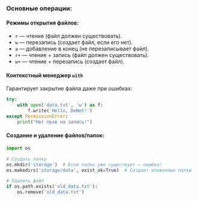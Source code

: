 ### **Основные операции:**

#### **Режимы открытия файлов:**

 - `r` — чтение (файл должен существовать).
- `w` — перезапись (создает файл, если его нет).
- `a` — добавление в конец (не перезаписывает файл).
- `r+` — чтение + запись (файл должен существовать).
- `w+` — чтение + перезапись (создает файл).

#### **Контекстный менеджер `with`**  

Гарантирует закрытие файла даже при ошибках:
```python
try:
    with open('data.txt', 'w') as f:
        f.write('Hello, DeNet!')
except PermissionError:
    print("Нет прав на запись!")
```


#### **Создание и удаление файлов/папок:**

```python
import os

# Создать папку
os.mkdir('storage')  # Если папка уже существует — ошибка!
os.makedirs('storage/data', exist_ok=True)  # Создает вложенные папки

# Удалить файл
if os.path.exists('old_data.txt'):
    os.remove('old_data.txt')
```

